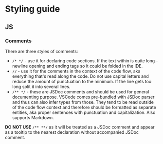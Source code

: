 # Styling guide

## JS

### Comments

There are three styles of comments:
- `/* */` - use it for declaring code sections. If the text within is quite long - newline opening and ending tags so it could be folded in the IDE.
- `//` - use it for the comments in the context of the code flow, aka everything that's read along the code. Do not use capital letters and reduce the amount of punctuation to the minimum. If the line gets too long split it into several lines.
- `/** */` - these are JSDoc comments and should be used for general documenting purpose. VSCode comes pre-bundled with JSDoc parser and thus can also infer types from those. They tend to be read outside of the code flow context and therefore should be formatted as separate entities, aka proper sentences with punctuation and capitalization. Also supports Markdown.

**DO NOT USE** `/** **/` as it will be treated as a JSDoc comment and appear as a tooltip to the nearest declaration without accompanied JSDoc comment.